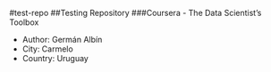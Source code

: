 #test-repo
##Testing Repository
###Coursera - The Data Scientist’s Toolbox

* Author: Germán Albín
* City: Carmelo
* Country: Uruguay
